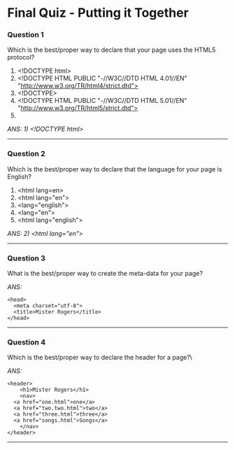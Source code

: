 # Final Quiz - Putting it Together

### Question 1
Which is the best/proper way to declare that your page uses the HTML5 protocol?

  1) \<!DOCTYPE html> 
  2) \<!DOCTYPE HTML PUBLIC "-//W3C//DTD HTML 4.01//EN" "http://www.w3.org/TR/html4/strict.dtd">
  3) \<!DOCTYPE> 
  4) \<!DOCTYPE HTML PUBLIC "-//W3C//DTD HTML 5.01//EN" "http://www.w3.org/TR/html5/strict.dtd">
  5) <!html> 
 
_ANS:  1) \<!DOCTYPE html>_<hr>

### Question 2
Which is the best/proper way to declare that the language for your page is English? 

  1) \<html lang=en>
  2) \<html lang="en">
  3) \<lang="english">
  4) \<lang="en">
  5) \<html lang="english">
  
_ANS: 2) \<html lang="en">_<hr>

### Question 3
What is the best/proper way to create the meta-data for your page?

_ANS:_

    <head>
      <meta charset="utf-8">
      <title>Mister Rogers</title>
    </head>
 
 <hr>

### Question 4
Which is the best/proper way to declare the header for a page?\

_ANS:_

    <header>
        <h1>Mister Rogers</h1>
        <nav>
      <a href="one.html">one</a>
      <a href="two.two.html">two</a>
      <a href="three.html">three</a>
      <a href="songs.html">Songs</a>
        </nav>
    </header>
    
<hr>

